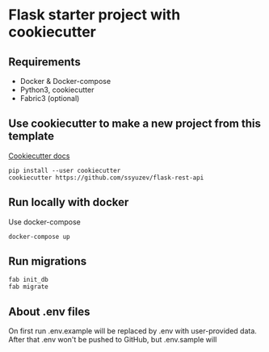 # Flask starter project with cookiecutter

## Requirements
- Docker & Docker-compose
- Python3, cookiecutter
- Fabric3 (optional)


## Use cookiecutter to make a new project from this template
[Cookiecutter docs](https://cookiecutter.readthedocs.io/en/latest/)
```
pip install --user cookiecutter
cookiecutter https://github.com/ssyuzev/flask-rest-api
```


## Run locally with docker

Use docker-compose
```
docker-compose up
```

## Run migrations

```
fab init_db
fab migrate
```
## About .env files
On first run .env.example will be replaced by .env with user-provided data.  
After that .env won't be pushed to GitHub, but .env.sample will
